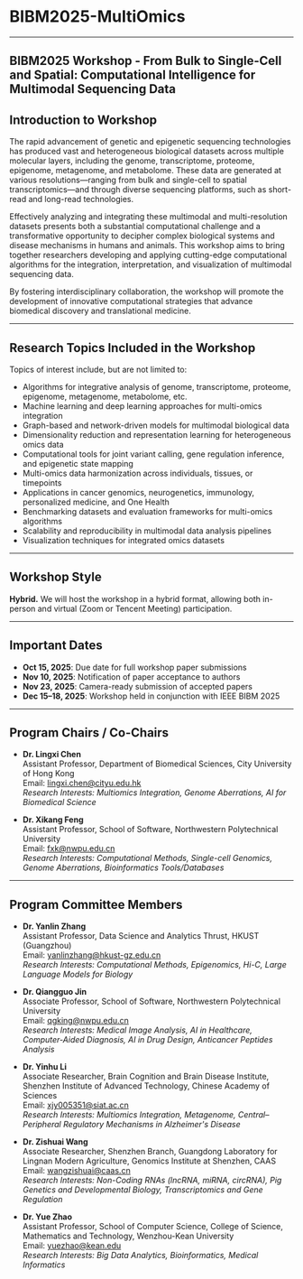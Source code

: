 # BIBM2025-MultiOmics
---
**BIBM2025 Workshop - From Bulk to Single-Cell and Spatial: Computational Intelligence for Multimodal Sequencing Data**
---

## Introduction to Workshop  
The rapid advancement of genetic and epigenetic sequencing technologies has produced vast and heterogeneous biological datasets across multiple molecular layers, including the genome, transcriptome, proteome, epigenome, metagenome, and metabolome. These data are generated at various resolutions—ranging from bulk and single-cell to spatial transcriptomics—and through diverse sequencing platforms, such as short-read and long-read technologies.  

Effectively analyzing and integrating these multimodal and multi-resolution datasets presents both a substantial computational challenge and a transformative opportunity to decipher complex biological systems and disease mechanisms in humans and animals. This workshop aims to bring together researchers developing and applying cutting-edge computational algorithms for the integration, interpretation, and visualization of multimodal sequencing data.  

By fostering interdisciplinary collaboration, the workshop will promote the development of innovative computational strategies that advance biomedical discovery and translational medicine.

---

## Research Topics Included in the Workshop  

Topics of interest include, but are not limited to:

- Algorithms for integrative analysis of genome, transcriptome, proteome, epigenome, metagenome, metabolome, etc.  
- Machine learning and deep learning approaches for multi-omics integration  
- Graph-based and network-driven models for multimodal biological data  
- Dimensionality reduction and representation learning for heterogeneous omics data  
- Computational tools for joint variant calling, gene regulation inference, and epigenetic state mapping  
- Multi-omics data harmonization across individuals, tissues, or timepoints  
- Applications in cancer genomics, neurogenetics, immunology, personalized medicine, and One Health  
- Benchmarking datasets and evaluation frameworks for multi-omics algorithms  
- Scalability and reproducibility in multimodal data analysis pipelines  
- Visualization techniques for integrated omics datasets  

---

## Workshop Style  

**Hybrid.** We will host the workshop in a hybrid format, allowing both in-person and virtual (Zoom or Tencent Meeting) participation. 

---

## Important Dates  

- **Oct 15, 2025**: Due date for full workshop paper submissions  
- **Nov 10, 2025**: Notification of paper acceptance to authors  
- **Nov 23, 2025**: Camera-ready submission of accepted papers  
- **Dec 15–18, 2025**: Workshop held in conjunction with IEEE BIBM 2025  

---

## Program Chairs / Co-Chairs  

- **Dr. Lingxi Chen**  
  Assistant Professor, Department of Biomedical Sciences, City University of Hong Kong  
  Email: lingxi.chen@cityu.edu.hk  
  *Research Interests: Multiomics Integration, Genome Aberrations, AI for Biomedical Science*  

- **Dr. Xikang Feng**  
  Assistant Professor, School of Software, Northwestern Polytechnical University  
  Email: fxk@nwpu.edu.cn  
  *Research Interests: Computational Methods, Single-cell Genomics, Genome Aberrations, Bioinformatics Tools/Databases*  

---

## Program Committee Members  

- **Dr. Yanlin Zhang**  
  Assistant Professor, Data Science and Analytics Thrust, HKUST (Guangzhou)  
  Email: yanlinzhang@hkust-gz.edu.cn  
  *Research Interests: Computational Methods, Epigenomics, Hi-C, Large Language Models for Biology*  

- **Dr. Qiangguo Jin**  
  Associate Professor, School of Software, Northwestern Polytechnical University  
  Email: qgking@nwpu.edu.cn  
  *Research Interests: Medical Image Analysis, AI in Healthcare, Computer-Aided Diagnosis, AI in Drug Design, Anticancer Peptides Analysis*  

- **Dr. Yinhu Li**  
  Associate Researcher, Brain Cognition and Brain Disease Institute, Shenzhen Institute of Advanced Technology, Chinese Academy of Sciences  
  Email: xjy005351@siat.ac.cn  
  *Research Interests: Multiomics Integration, Metagenome, Central–Peripheral Regulatory Mechanisms in Alzheimer's Disease*  

- **Dr. Zishuai Wang**  
  Associate Researcher, Shenzhen Branch, Guangdong Laboratory for Lingnan Modern Agriculture, Genomics Institute at Shenzhen, CAAS  
  Email: wangzishuai@caas.cn  
  *Research Interests: Non-Coding RNAs (lncRNA, miRNA, circRNA), Pig Genetics and Developmental Biology, Transcriptomics and Gene Regulation*  

- **Dr. Yue Zhao**  
  Assistant Professor, School of Computer Science, College of Science, Mathematics and Technology, Wenzhou-Kean University  
  Email: yuezhao@kean.edu  
  *Research Interests: Big Data Analytics, Bioinformatics, Medical Informatics*  

<div style="display:none;">
<script type='text/javascript' id='clustrmaps' src='//cdn.clustrmaps.com/map_v2.js?cl=ffffff&w=a&t=n&d=UFChV9sMd8cmnbHmXhggIyrsdG5g5IPiA3ZpBByLeeI'></script>
<script defer src='https://static.cloudflareinsights.com/beacon.min.js' data-cf-beacon='{"token": "aec36b862a47431a979dc263a1f98d74"}'></script>
</div>